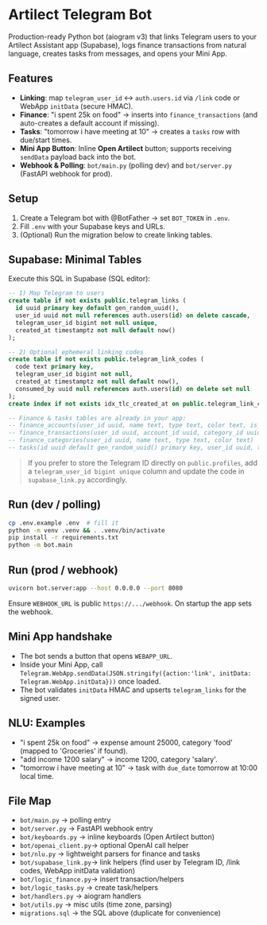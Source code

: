 # Artilect Telegram Bot

Production-ready Python bot (aiogram v3) that links Telegram users to your Artilect Assistant app (Supabase),
logs finance transactions from natural language, creates tasks from messages, and opens your Mini App.

## Features
- **Linking**: map `telegram_user_id` ↔️ `auth.users.id` via `/link` code or WebApp `initData` (secure HMAC).
- **Finance**: "i spent 25k on food" → inserts into `finance_transactions` (and auto-creates a default account if missing).
- **Tasks**: "tomorrow i have meeting at 10" → creates a `tasks` row with due/start times.
- **Mini App Button**: Inline **Open Artilect** button; supports receiving `sendData` payload back into the bot.
- **Webhook & Polling**: `bot/main.py` (polling dev) and `bot/server.py` (FastAPI webhook for prod).

## Setup
1) Create a Telegram bot with @BotFather → set `BOT_TOKEN` in `.env`.
2) Fill `.env` with your Supabase keys and URLs.
3) (Optional) Run the migration below to create linking tables.

## Supabase: Minimal Tables
Execute this SQL in Supabase (SQL editor):

```sql
-- 1) Map Telegram to users
create table if not exists public.telegram_links (
  id uuid primary key default gen_random_uuid(),
  user_id uuid not null references auth.users(id) on delete cascade,
  telegram_user_id bigint not null unique,
  created_at timestamptz not null default now()
);

-- 2) Optional ephemeral linking codes
create table if not exists public.telegram_link_codes (
  code text primary key,
  telegram_user_id bigint not null,
  created_at timestamptz not null default now(),
  consumed_by uuid null references auth.users(id) on delete set null
);
create index if not exists idx_tlc_created_at on public.telegram_link_codes(created_at);

-- Finance & tasks tables are already in your app:
-- finance_accounts(user_id uuid, name text, type text, color text, is_default bool, created_at timestamptz default now())
-- finance_transactions(user_id uuid, account_id uuid, category_id uuid null, type text, amount numeric, currency text default 'UZS', description text, tags text[], occurred_at timestamptz default now(), created_at timestamptz default now())
-- finance_categories(user_id uuid, name text, type text, color text)
-- tasks(id uuid default gen_random_uuid() primary key, user_id uuid, title text, status text, priority text, start_date date, due_date timestamptz, estimate_hours numeric, tags text[], completed_at timestamptz, created_at timestamptz default now())
```

> If you prefer to store the Telegram ID directly on `public.profiles`, add a `telegram_user_id bigint unique` column and update the code in `supabase_link.py` accordingly.

## Run (dev / polling)
```bash
cp .env.example .env  # fill it
python -m venv .venv && . .venv/bin/activate
pip install -r requirements.txt
python -m bot.main
```

## Run (prod / webhook)
```bash
uvicorn bot.server:app --host 0.0.0.0 --port 8080
```
Ensure `WEBHOOK_URL` is public `https://.../webhook`. On startup the app sets the webhook.

## Mini App handshake
- The bot sends a button that opens `WEBAPP_URL`.
- Inside your Mini App, call `Telegram.WebApp.sendData(JSON.stringify({action:'link', initData: Telegram.WebApp.initData}))` once loaded.
- The bot validates `initData` HMAC and upserts `telegram_links` for the signed user.

## NLU: Examples
- "i spent 25k on food" → expense amount 25000, category 'food' (mapped to 'Groceries' if found).
- "add income 1200 salary" → income 1200, category 'salary'.
- "tomorrow i have meeting at 10" → task with `due_date` tomorrow at 10:00 local time.

## File Map
- `bot/main.py`        → polling entry
- `bot/server.py`      → FastAPI webhook entry
- `bot/keyboards.py`   → inline keyboards (Open Artilect button)
- `bot/openai_client.py`→ optional OpenAI call helper
- `bot/nlu.py`         → lightweight parsers for finance and tasks
- `bot/supabase_link.py`→ link helpers (find user by Telegram ID, /link codes, WebApp initData validation)
- `bot/logic_finance.py`→ insert transaction/helpers
- `bot/logic_tasks.py`  → create task/helpers
- `bot/handlers.py`     → aiogram handlers
- `bot/utils.py`        → misc utils (time zone, parsing)
- `migrations.sql`      → the SQL above (duplicate for convenience)
```
